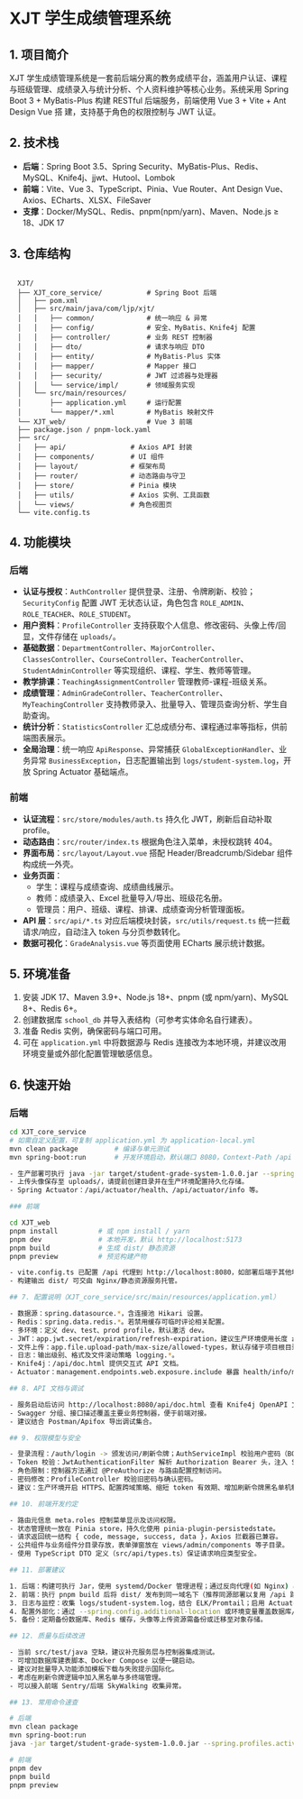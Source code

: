
  # XJT 学生成绩管理系统

  ## 1. 项目简介
  XJT 学生成绩管理系统是一套前后端分离的教务成绩平台，涵盖用户认证、课程与班级管理、成绩录入与统计分析、个人资料维护等核心业务。系统采用 Spring Boot 3 + MyBatis-Plus 构建 RESTful 后端服务，前端使用 Vue 3 + Vite + Ant Design Vue 搭
  建，支持基于角色的权限控制与 JWT 认证。

  ## 2. 技术栈
  - **后端**：Spring Boot 3.5、Spring Security、MyBatis-Plus、Redis、MySQL、Knife4j、jjwt、Hutool、Lombok
  - **前端**：Vite、Vue 3、TypeScript、Pinia、Vue Router、Ant Design Vue、Axios、ECharts、XLSX、FileSaver
  - **支撑**：Docker/MySQL、Redis、pnpm(npm/yarn)、Maven、Node.js ≥ 18、JDK 17

  ## 3. 仓库结构
```

```

```
  XJT/
  ├── XJT_core_service/           # Spring Boot 后端
  │   ├── pom.xml
  │   ├── src/main/java/com/ljp/xjt/
  │   │   ├── common/             # 统一响应 & 异常
  │   │   ├── config/             # 安全、MyBatis、Knife4j 配置
  │   │   ├── controller/         # 业务 REST 控制器
  │   │   ├── dto/                # 请求与响应 DTO
  │   │   ├── entity/             # MyBatis-Plus 实体
  │   │   ├── mapper/             # Mapper 接口
  │   │   ├── security/           # JWT 过滤器与处理器
  │   │   └── service/impl/       # 领域服务实现
  │   └── src/main/resources/
  │       ├── application.yml     # 运行配置
  │       └── mapper/*.xml        # MyBatis 映射文件
  └── XJT_web/                    # Vue 3 前端
  ├── package.json / pnpm-lock.yaml
  ├── src/
  │   ├── api/                # Axios API 封装
  │   ├── components/         # UI 组件
  │   ├── layout/             # 框架布局
  │   ├── router/             # 动态路由与守卫
  │   ├── store/              # Pinia 模块
  │   ├── utils/              # Axios 实例、工具函数
  │   └── views/              # 角色视图页
  └── vite.config.ts
```


  ## 4. 功能模块
  ### 后端
  - **认证与授权**：`AuthController` 提供登录、注册、令牌刷新、校验；`SecurityConfig` 配置 JWT 无状态认证，角色包含 `ROLE_ADMIN`、`ROLE_TEACHER`、`ROLE_STUDENT`。
  - **用户资料**：`ProfileController` 支持获取个人信息、修改密码、头像上传/回显，文件存储在 `uploads/`。
  - **基础数据**：`DepartmentController`、`MajorController`、`ClassesController`、`CourseController`、`TeacherController`、`StudentAdminController` 等实现组织、课程、学生、教师等管理。
  - **教学排课**：`TeachingAssignmentController` 管理教师-课程-班级关系。
  - **成绩管理**：`AdminGradeController`、`TeacherController`、`MyTeachingController` 支持教师录入、批量导入、管理员查询分析、学生自助查询。
  - **统计分析**：`StatisticsController` 汇总成绩分布、课程通过率等指标，供前端图表展示。
  - **全局治理**：统一响应 `ApiResponse`、异常捕获 `GlobalExceptionHandler`、业务异常 `BusinessException`，日志配置输出到 `logs/student-system.log`，开放 Spring Actuator 基础端点。

  ### 前端
  - **认证流程**：`src/store/modules/auth.ts` 持久化 JWT，刷新后自动补取 profile。
  - **动态路由**：`src/router/index.ts` 根据角色注入菜单，未授权跳转 404。
  - **界面布局**：`src/layout/Layout.vue` 搭配 Header/Breadcrumb/Sidebar 组件构成统一外壳。
  - **业务页面**：
    - 学生：课程与成绩查询、成绩曲线展示。
    - 教师：成绩录入、Excel 批量导入/导出、班级花名册。
    - 管理员：用户、班级、课程、排课、成绩查询分析管理面板。
  - **API 层**：`src/api/*.ts` 对应后端模块封装，`src/utils/request.ts` 统一拦截请求/响应，自动注入 token 与分页参数转化。
  - **数据可视化**：`GradeAnalysis.vue` 等页面使用 ECharts 展示统计数据。

  ## 5. 环境准备
  1. 安装 JDK 17、Maven 3.9+、Node.js 18+、pnpm (或 npm/yarn)、MySQL 8+、Redis 6+。
  2. 创建数据库 `school_db` 并导入表结构（可参考实体命名自行建表）。
  3. 准备 Redis 实例，确保密码与端口可用。
  4. 可在 `application.yml` 中将数据源与 Redis 连接改为本地环境，并建议改用环境变量或外部化配置管理敏感信息。

  ## 6. 快速开始
  ### 后端
  ```bash
  cd XJT_core_service
  # 如需自定义配置，可复制 application.yml 为 application-local.yml
  mvn clean package         # 编译与单元测试
  mvn spring-boot:run       # 开发环境启动，默认端口 8080，Context-Path /api

  - 生产部署可执行 java -jar target/student-grade-system-1.0.0.jar --spring.profiles.active=prod。
  - 上传头像保存至 uploads/，请提前创建目录并在生产环境配置持久化存储。
  - Spring Actuator：/api/actuator/health、/api/actuator/info 等。

  ### 前端

  cd XJT_web
  pnpm install          # 或 npm install / yarn
  pnpm dev              # 本地开发，默认 http://localhost:5173
  pnpm build            # 生成 dist/ 静态资源
  pnpm preview          # 预览构建产物

  - vite.config.ts 已配置 /api 代理到 http://localhost:8080，如部署后端于其他地址请同步修改或配置反向代理。
  - 构建输出 dist/ 可交由 Nginx/静态资源服务托管。

  ## 7. 配置说明（XJT_core_service/src/main/resources/application.yml）

  - 数据源：spring.datasource.*，含连接池 Hikari 设置。
  - Redis：spring.data.redis.*。若禁用缓存可临时评论相关配置。
  - 多环境：定义 dev、test、prod profile，默认激活 dev。
  - JWT：app.jwt.secret/expiration/refresh-expiration，建议生产环境使用长度 ≥ 256 bit 的密钥，放入安全存储。
  - 文件上传：app.file.upload-path/max-size/allowed-types，默认存储于项目根目录 uploads。
  - 日志：输出级别、格式及文件滚动策略 logging.*。
  - Knife4j：/api/doc.html 提供交互式 API 文档。
  - Actuator：management.endpoints.web.exposure.include 暴露 health/info/metrics。

  ## 8. API 文档与调试

  - 服务启动后访问 http://localhost:8080/api/doc.html 查看 Knife4j OpenAPI 文档，可在线调试。
  - Swagger 分组、接口描述覆盖主要业务控制器，便于前端对接。
  - 建议结合 Postman/Apifox 导出调试集合。

  ## 9. 权限模型与安全

  - 登录流程：/auth/login -> 颁发访问/刷新令牌；AuthServiceImpl 校验用户密码（BCrypt）、角色。
  - Token 校验：JwtAuthenticationFilter 解析 Authorization Bearer 头，注入 SecurityContext；过期或无效由 JwtAuthenticationEntryPoint、JwtAccessDeniedHandler 统一响应。
  - 角色限制：控制器方法通过 @PreAuthorize 与路由配置控制访问。
  - 密码修改：ProfileController 校验旧密码与确认密码。
  - 建议：生产环境开启 HTTPS、配置跨域策略、缩短 token 有效期、增加刷新令牌黑名单机制。

  ## 10. 前端开发约定

  - 路由元信息 meta.roles 控制菜单显示及访问权限。
  - 状态管理统一放在 Pinia store，持久化使用 pinia-plugin-persistedstate。
  - 请求返回统一结构 { code, message, success, data }，Axios 拦截器已兼容。
  - 公共组件与业务组件分目录存放，表单弹窗放在 views/admin/components 等子目录。
  - 使用 TypeScript DTO 定义（src/api/types.ts）保证请求响应类型安全。

  ## 11. 部署建议

  1. 后端：构建可执行 Jar，使用 systemd/Docker 管理进程；通过反向代理(如 Nginx) 暴露 https://your-domain/api/，并限制 uploads/ 访问权限。
  2. 前端：执行 pnpm build 后将 dist/ 发布到同一域名下（推荐同源部署以复用 /api 路径），或在代理层配置跨域头。
  3. 日志与监控：收集 logs/student-system.log，结合 ELK/Promtail；启用 Actuator 指标对接 Prometheus。
  4. 配置外部化：通过 --spring.config.additional-location 或环境变量覆盖数据库/Redis/JWT 密钥，避免敏感信息出现在仓库。
  5. 备份：定期备份数据库、Redis 缓存，头像等上传资源需备份或迁移至对象存储。

  ## 12. 质量与后续改进

  - 当前 src/test/java 空缺，建议补充服务层与控制器集成测试。
  - 可增加数据库建表脚本、Docker Compose 以便一键启动。
  - 建议对批量导入功能添加模板下载与失败提示国际化。
  - 考虑在刷新令牌逻辑中加入黑名单与多终端管理。
  - 可以接入前端 Sentry/后端 SkyWalking 收集异常。

  ## 13. 常用命令速查

  # 后端
  mvn clean package
  mvn spring-boot:run
  java -jar target/student-grade-system-1.0.0.jar --spring.profiles.active=prod

  # 前端
  pnpm dev
  pnpm build
  pnpm preview
